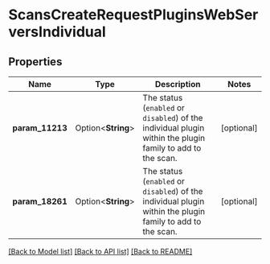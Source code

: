 # ScansCreateRequestPluginsWebServersIndividual

## Properties

Name | Type | Description | Notes
------------ | ------------- | ------------- | -------------
**param_11213** | Option<**String**> | The status (`enabled` or `disabled`) of the individual plugin within the plugin family to add to the scan. | [optional]
**param_18261** | Option<**String**> | The status (`enabled` or `disabled`) of the individual plugin within the plugin family to add to the scan. | [optional]

[[Back to Model list]](../README.md#documentation-for-models) [[Back to API list]](../README.md#documentation-for-api-endpoints) [[Back to README]](../README.md)


